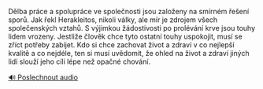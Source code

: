 
Dělba práce a spolupráce ve společnosti jsou založeny na smírném řešení sporů. Jak řekl Herakleitos, nikoli války, ale mír je zdrojem všech společenských vztahů. S výjimkou žádostivosti po prolévání krve jsou touhy lidem vrozeny. Jestliže člověk chce tyto ostatní touhy uspokojit, musí se zříct potřeby zabíjet. Kdo si chce zachovat život a zdraví v co nejlepší kvalitě a co nejdéle, ten si musí uvědomit, že ohled na život a zdraví jiných lidí slouží jeho cíli lépe než opačné chování.

[🔊 Poslechnout audio](/data/7-paragraphs/audio/chapter_38/para_009-Dlba-prce-a-spoluprce-ve-spolenosti-jsou-zalo.mp3)
